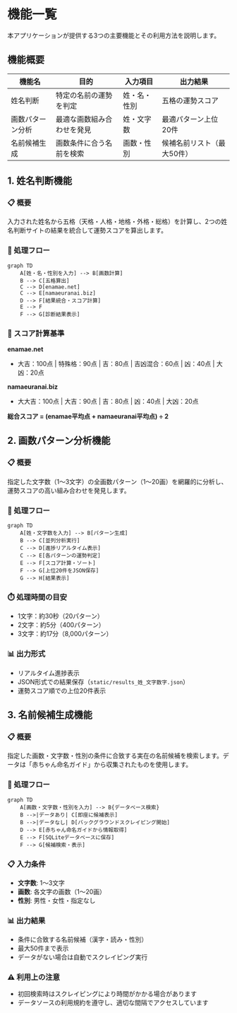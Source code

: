 # 機能一覧

本アプリケーションが提供する3つの主要機能とその利用方法を説明します。

## 機能概要

| 機能名 | 目的 | 入力項目 | 出力結果 |
|--------|------|----------|----------|
| 姓名判断 | 特定の名前の運勢を判定 | 姓・名・性別 | 五格の運勢スコア |
| 画数パターン分析 | 最適な画数組み合わせを発見 | 姓・文字数 | 最適パターン上位20件 |
| 名前候補生成 | 画数条件に合う名前を検索 | 画数・性別 | 候補名前リスト（最大50件） |

## 1. 姓名判断機能

### 📋 概要
入力された姓名から五格（天格・人格・地格・外格・総格）を計算し、2つの姓名判断サイトの結果を統合して運勢スコアを算出します。

### 🔄 処理フロー
```mermaid
graph TD
    A[姓・名・性別を入力] --> B[画数計算]
    B --> C[五格算出]
    C --> D[enamae.net]
    C --> E[namaeuranai.biz]
    D --> F[結果統合・スコア計算]
    E --> F
    F --> G[診断結果表示]
```

### 💯 スコア計算基準
**enamae.net**
- 大吉：100点 | 特殊格：90点 | 吉：80点 | 吉凶混合：60点 | 凶：40点 | 大凶：20点

**namaeuranai.biz**
- 大大吉：100点 | 大吉：90点 | 吉：80点 | 凶：40点 | 大凶：20点

**総合スコア = (enamae平均点 + namaeuranai平均点) ÷ 2**

## 2. 画数パターン分析機能

### 📋 概要
指定した文字数（1〜3文字）の全画数パターン（1〜20画）を網羅的に分析し、運勢スコアの高い組み合わせを発見します。

### 🔄 処理フロー
```mermaid
graph TD
    A[姓・文字数を入力] --> B[パターン生成]
    B --> C[並列分析実行]
    C --> D[進捗リアルタイム表示]
    C --> E[各パターンの運勢判定]
    E --> F[スコア計算・ソート]
    F --> G[上位20件をJSON保存]
    G --> H[結果表示]
```

### ⏱️ 処理時間の目安
- 1文字：約30秒（20パターン）
- 2文字：約5分（400パターン）
- 3文字：約17分（8,000パターン）

### 📊 出力形式
- リアルタイム進捗表示
- JSON形式での結果保存（`static/results_姓_文字数字.json`）
- 運勢スコア順での上位20件表示

## 3. 名前候補生成機能

### 📋 概要
指定した画数・文字数・性別の条件に合致する実在の名前候補を検索します。データは「赤ちゃん命名ガイド」から収集されたものを使用します。

### 🔄 処理フロー
```mermaid
graph TD
    A[画数・文字数・性別を入力] --> B{データベース検索}
    B -->|データあり| C[即座に候補表示]
    B -->|データなし| D[バックグラウンドスクレイピング開始]
    D --> E[赤ちゃん命名ガイドから情報取得]
    E --> F[SQLiteデータベースに保存]
    F --> G[候補検索・表示]
```

### 📋 入力条件
- **文字数**: 1〜3文字
- **画数**: 各文字の画数（1〜20画）
- **性別**: 男性・女性・指定なし

### 📊 出力結果
- 条件に合致する名前候補（漢字・読み・性別）
- 最大50件まで表示
- データがない場合は自動でスクレイピング実行

### ⚠️ 利用上の注意
- 初回検索時はスクレイピングにより時間がかかる場合があります
- データソースの利用規約を遵守し、適切な間隔でアクセスしています 